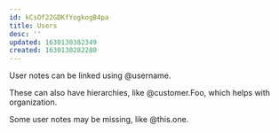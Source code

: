 ```yaml
---
id: kCsOf22GDKfYogkogB4pa
title: Users
desc: ''
updated: 1630130382349
created: 1630130282280
---
```


User notes can be linked using @username.

These can also have hierarchies, like @customer.Foo, which helps with organization.

Some user notes may be missing, like @this.one.